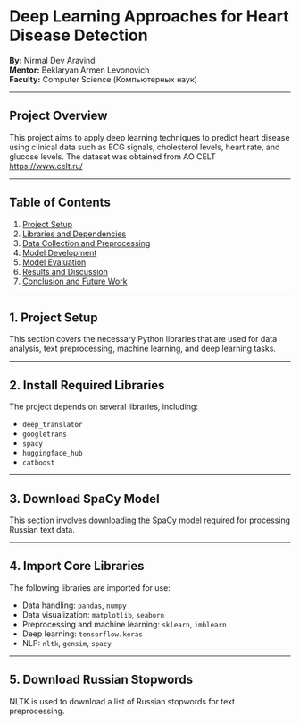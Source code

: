 # Deep Learning Approaches for Heart Disease Detection

**By:** Nirmal Dev Aravind  
**Mentor:** Beklaryan Armen Levonovich  
**Faculty:** Computer Science (Компьютерных наук)

---

## Project Overview

This project aims to apply deep learning techniques to predict heart disease using clinical data such as ECG signals, cholesterol levels, heart rate, and glucose levels.
The dataset was obtained from AO CELT https://www.celt.ru/

---

## Table of Contents

1. [Project Setup](#project-setup)
2. [Libraries and Dependencies](#libraries-and-dependencies)
3. [Data Collection and Preprocessing](#data-collection-and-preprocessing)
4. [Model Development](#model-development)
5. [Model Evaluation](#model-evaluation)
6. [Results and Discussion](#results-and-discussion)
7. [Conclusion and Future Work](#conclusion-and-future-work)

---

## 1. Project Setup

This section covers the necessary Python libraries that are used for data analysis, text preprocessing, machine learning, and deep learning tasks.

---

## 2. Install Required Libraries

The project depends on several libraries, including:
- `deep_translator`
- `googletrans`
- `spacy`
- `huggingface_hub`
- `catboost`

---

## 3. Download SpaCy Model

This section involves downloading the SpaCy model required for processing Russian text data.

---

## 4. Import Core Libraries

The following libraries are imported for use:
- Data handling: `pandas`, `numpy`
- Data visualization: `matplotlib`, `seaborn`
- Preprocessing and machine learning: `sklearn`, `imblearn`
- Deep learning: `tensorflow.keras`
- NLP: `nltk`, `gensim`, `spacy`

---

## 5. Download Russian Stopwords

NLTK is used to download a list of Russian stopwords for text preprocessing.
